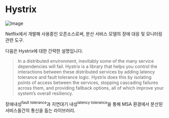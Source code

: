# Hystrix
![Image](https://github.com/Netflix/Hystrix/wiki/images/hystrix-logo-tagline-640.png)

Netflix에서 개발해 사용중인 오픈소스로써, 분산 서비스 모델의 장애 대응 및 모니터링 관련 도구.

다음은 Hystrix에 대한 간략한 설명입니다.
>In a distributed environment, inevitably some of the many service dependencies will fail. Hystrix is a library that helps you control the interactions between these distributed services by adding latency tolerance and fault tolerance logic. Hystrix does this by isolating points of access between the services, stopping cascading failures across them, and providing fallback options, all of which improve your system’s overall resiliency.

장애내성<sup>fault tolerance</sup>과 지연대기 내성<sup>latency tolerance</sup>을 통해 MSA 환경에서 분산된 서비스들간의 통신을 돕는 라이브러리.

 
